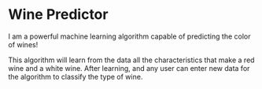 # Wine Predictor

I am a powerful machine learning algorithm capable of predicting the color of wines!

This algorithm will learn from the data all the characteristics that make a red wine and a white wine. After learning, and any user can enter new data for the algorithm to classify the type of wine.
